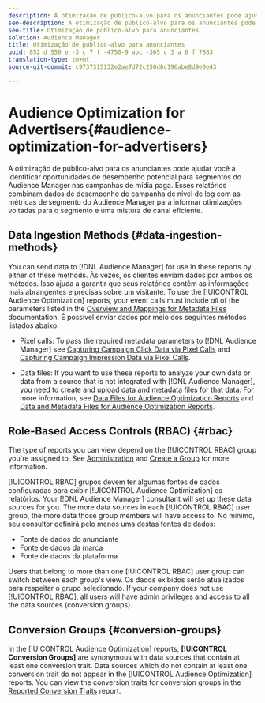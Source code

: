```yaml
---
description: A otimização de público-alvo para os anunciantes pode ajudar você a identificar oportunidades de desempenho potencial para segmentos do Audience Manager nas campanhas de mídia paga. Esses relatórios combinam dados de desempenho de campanha de nível de log com as métricas de segmento do Audience Manager para informar otimizações voltadas para o segmento e uma mistura de canal eficiente.
seo-description: A otimização de público-alvo para os anunciantes pode ajudar você a identificar oportunidades de desempenho potencial para segmentos do Audience Manager nas campanhas de mídia paga. Esses relatórios combinam dados de desempenho de campanha de nível de log com as métricas de segmento do Audience Manager para informar otimizações voltadas para o segmento e uma mistura de canal eficiente.
seo-title: Otimização de público-alvo para anunciantes
solution: Audience Manager
title: Otimização de público-alvo para anunciantes
uuid: 852 d 550 e -3 c 7 f -4750-9 abc -365 c 3 a 6 f 7883
translation-type: tm+mt
source-git-commit: c9737315132e2ae7d72c250d8c196abe8d9e0e43

---
```



# Audience Optimization for Advertisers{#audience-optimization-for-advertisers}

A otimização de público-alvo para os anunciantes pode ajudar você a identificar oportunidades de desempenho potencial para segmentos do Audience Manager nas campanhas de mídia paga. Esses relatórios combinam dados de desempenho de campanha de nível de log com as métricas de segmento do Audience Manager para informar otimizações voltadas para o segmento e uma mistura de canal eficiente.

## Data Ingestion Methods {#data-ingestion-methods}

You can send data to [!DNL Audience Manager] for use in these reports by either of these methods. Às vezes, os clientes enviam dados por ambos os métodos. Isso ajuda a garantir que seus relatórios contêm as informações mais abrangentes e precisas sobre um visitante. To use the [!UICONTROL Audience Optimization] reports, your event calls must include *all* of the parameters listed in the [Overview and Mappings for Metadata Files](../../../reporting/audience-optimization-reports/metadata-files-intro/metadata-file-overview.md) documentation. É possível enviar dados por meio dos seguintes métodos listados abaixo.

* Pixel calls: To pass the required metadata parameters to [!DNL Audience Manager] see [Capturing Campaign Click Data via Pixel Calls](../../../integration/media-data-integration/click-data-pixels.md) and [Capturing Campaign Impression Data via Pixel Calls](../../../integration/media-data-integration/impression-data-pixels.md).

* Data files: If you want to use these reports to analyze your own data or data from a source that is not integrated with [!DNL Audience Manager], you need to create and upload data and metadata files for that data. For more information, see [Data Files for Audience Optimization Reports](../../../reporting/audience-optimization-reports/metadata-files-intro/datafiles-intro.md) and [Data and Metadata Files for Audience Optimization Reports](../../../reporting/audience-optimization-reports/metadata-files-intro/metadata-files-intro.md).

## Role-Based Access Controls (RBAC) {#rbac}

The type of reports you can view depend on the [!UICONTROL RBAC] group you're assigned to. See [Administration](../../../features/administration/administration-overview.md) and [Create a Group](../../../features/administration/administration-overview.md#create-group) for more information.

[!UICONTROL RBAC] grupos devem ter algumas fontes de dados configuradas para exibir [!UICONTROL Audience Optimization] os relatórios. Your [!DNL Audience Manager] consultant will set up these data sources for you. The more data sources in each [!UICONTROL RBAC] user group, the more data those group members will have access to. No mínimo, seu consultor definirá pelo menos uma destas fontes de dados:

* Fonte de dados do anunciante
* Fonte de dados da marca
* Fonte de dados da plataforma

Users that belong to more than one [!UICONTROL RBAC] user group can switch between each group's view. Os dados exibidos serão atualizados para respeitar o grupo selecionado. If your company does not use [!UICONTROL RBAC], all users will have admin privileges and access to all the data sources (conversion groups).

## Conversion Groups {#conversion-groups}

In the [!UICONTROL Audience Optimization] reports, **[!UICONTROL Conversion Groups]** are synonymous with data sources that contain at least one conversion trait. Data sources which do not contain at least one conversion trait do not appear in the [!UICONTROL Audience Optimization] reports. You can view the conversion traits for conversion groups in the [Reported Conversion Traits](../../../reporting/audience-optimization-reports/aor-advertisers/reported-conversion-traits.md) report.
